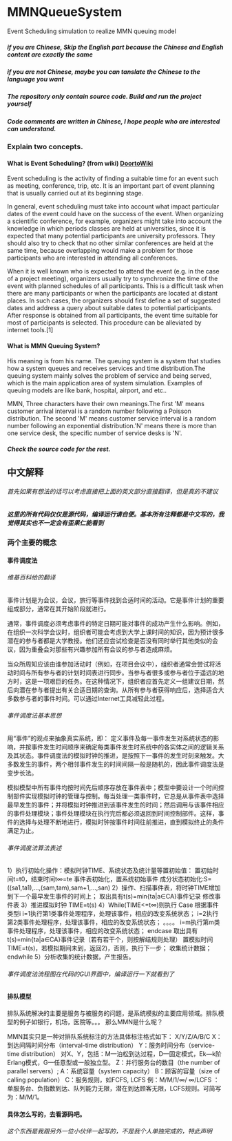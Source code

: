 # MMNQueueSystem
Event Scheduling simulation to realize MMN queuing model

##### if you are Chinese, Skip the English part because the Chinese and English content are exactly the same

##### if you are not Chinese, maybe you can tanslate the Chinese to the language you want

##### The repository only contain source code. Build and run the project yourself

##### Code comments are written in Chinese, I hope people who are interested can understand.

### Explain two concepts.

#### What is Event Scheduling? (from wiki) [DoortoWiki](https://en.wikipedia.org/wiki/Event_scheduling)

Event scheduling is the activity of finding a suitable time for an event such as meeting, conference, trip, etc. It is an important part of event planning that is usually carried out at its beginning stage.

In general, event scheduling must take into account what impact particular dates of the event could have on the success of the event. When organizing a scientific conference, for example, organizers might take into account the knowledge in which periods classes are held at universities, since it is expected that many potential participants are university professors. They should also try to check that no other similar conferences are held at the same time, because overlapping would make a problem for those participants who are interested in attending all conferences.

When it is well known who is expected to attend the event (e.g. in the case of a project meeting), organizers usually try to synchronize the time of the event with planned schedules of all participants. This is a difficult task when there are many participants or when the participants are located at distant places. In such cases, the organizers should first define a set of suggested dates and address a query about suitable dates to potential participants. After response is obtained from all participants, the event time suitable for most of participants is selected. This procedure can be alleviated by internet tools.[1]

#### What is MMN Queuing System?

His meaning is from his name. The queuing system is a system that studies how a system queues and receives services and time distribution.The queuing system mainly solves the problem of service and being served, which is the main application area of system simulation. Examples of queuing models are like bank, hospital, airport, and etc..

MMN, Three characters have their own meanings.The first 'M' means customer arrival interval is a random number following a Poisson distribution. The second 'M' means customer service interval is a random number following an exponential distribution.'N' means there is more than one service desk, the specific number of service desks is 'N'.

##### Check the source code for the rest.


## 中文解释
###### 首先如果有想法的话可以考虑直接把上面的英文部分直接翻译，但是真的不建议

##### 这里的所有代码仅仅是源代码，编译运行请自便。基本所有注释都是中文写的，我觉得其实也不一定会有歪果仁能看到

### 两个主要的概念

#### 事件调度法

###### 维基百科给的翻译
事件计划是为会议，会议，旅行等事件找到合适时间的活动。它是事件计划的重要组成部分，通常在其开始阶段就进行。

通常，事件调度必须考虑事件的特定日期可能对事件的成功产生什么影响。例如，在组织一次科学会议时，组织者可能会考虑到大学上课时间的知识，因为预计很多潜在的参与者都是大学教授。他们还应尝试检查是否没有同时举行其他类似的会议，因为重叠会对那些有兴趣参加所有会议的参与者造成麻烦。

当众所周知应该由谁参加活动时（例如，在项目会议中），组织者通常会尝试将活动时间与所有参与者的计划时间表进行同步。当参与者很多或参与者位于遥远的地方时，这是一项艰巨的任务。在这种情况下，组织者应首先定义一组建议日期，然后向潜在参与者提出有关合适日期的查询。从所有参与者获得响应后，选择适合大多数参与者的事件时间。可以通过Internet工具减轻此过程。

###### 事件调度法基本思想
用“事件”的观点来抽象真实系统，即：
定义事件及每一事件发生对系统状态的影响，并按事件发生时间顺序来确定每类事件发生时系统中的各实体之间的逻辑关系及其状态。事件调度法的模拟时钟的推进，是按照下一事件的发生时刻来触发。大多数发生的事件，两个相邻事件发生的时间间隔一般是随机的，因此事件调度法是变步长法。

模拟模型中所有事件均按时间先后顺序存放在事件表中；模型中要设计一个时间控制部件实现模拟时钟的管理与控制。每当处理一类事件时，它总是从事件表中选择最早发生的事件；并将模拟时钟推进到该事件发生的时间；然后调用与该事件相应的事件处理模块；事件处理模块在执行完后都必须返回到时间控制部件。这样，事件的选择与处理不断地进行，模拟时钟按事件时间往前推进，直到模拟终止的条件满足为止。

###### 事件调度法算法表述

1）执行初始化操作：模拟时钟TIME、系统状态及统计量等置初始值：
置初始时间t=t0，结束时间t∞=te
事件表初始化，置系统初始事件
成分状态初始化:S=((sa1,ta1),…,(sam,tam),sam+1,…,san)
2）操作、扫描事件表，将时钟TIME增加到下一个最早发生事件的时间上；
取出具有t(s)=min{ta|a∈CA}事件记录
修改事件表
3）推进模拟时钟 TIME=t(s)
4）While(TIME<=t∞)则执行
Case 根据事件类型i
i=1执行第1类事件处理程序，处理该事件，相应的改变系统状态；
i=2执行第2类事件处理程序，处理该事件，相应的改变系统状态；
。。。。
i=m执行第m类事件处理程序，处理该事件，相应的改变系统状态；
endcase 
取出具有t(s)=min{ta|a∈CA}事件记录（若有若干个，则按解结规则处理）
置模拟时间TIME=t(s)，若模拟期间未到，返回2)，否则，执行下一步；
收集统计数据；
endwhile
5）分析收集的统计数据，产生报告。

###### 事件调度法流程图在代码的GUI界面中，编译运行一下就看到了

#### 排队模型

排队系统解决的主要是服务与被服务的问题，是系统模拟的主要应用领域。排队模型的例子如银行，机场，医院等。。。
那么MMN是什么呢？

MMN其实只是一种对排队系统标注的方法具体标注格式如下：
X/Y/Z/A/B/C
X：到达间隔时间分布（interval-time distribution）
Y：服务时间分布（service-time distribution）
对X、Y，包括：M—泊松到达过程，D—固定模式，Ek—k阶Erlang模式，G—任意型或一般独立型。
Z：并行服务台的数目（the number of parallel servers）;
A：系统容量（system capacity）
B：顾客的容量（size of calling population）
C：服务规则，如FCFS, LCFS
例：M/M/1/∞/ ∞/LCFS ：单服务台、负指数到达、队列能力无限，潜在到达顾客无限，LCFS规则。可简写为：M/M/1。

#### 具体怎么写的，去看源码吧。


###### 这个东西是我跟另外一位小伙伴一起写的，不是我个人单独完成的，特此声明



